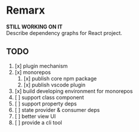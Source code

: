 # Remarx

**STILL WORKING ON IT**  
Describe dependency graphs for React project.

## TODO

1. [x] plugin mechanism
2. [x] monorepos
   1. [x] publish core npm package
   2. [x] publish vscode plugin
3. [x] build developing environment for monorepos
4. [ ] support class component
5. [ ] support property deps
6. [ ] state provider & consumer deps
7. [ ] better view UI
8. [ ] provide a cli tool
